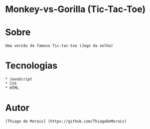# Monkey-vs-Gorilla (Tic-Tac-Toe)



# Sobre

    Uma versão do famoso Tic-tac-toe (Jogo da velha)


# Tecnologias

    * JavaScript
    * CSS
    * HTML


# Autor

    [Thiago de Morais] (https://github.com/ThiagoDeMorais)


